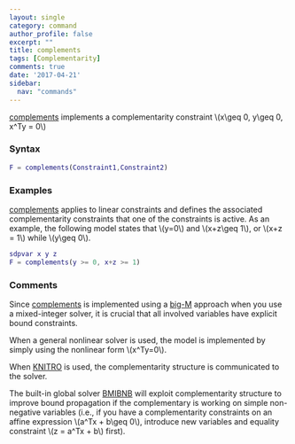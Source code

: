 ```yaml
---
layout: single
category: command
author_profile: false
excerpt: ""
title: complements
tags: [Complementarity]
comments: true
date: '2017-04-21'
sidebar:
  nav: "commands"
---
```


[complements](/command/complements) implements a complementarity constraint \\(x\geq 0, y\geq 0, x^Ty = 0\\)

### Syntax

````matlab
F = complements(Constraint1,Constraint2)
````

### Examples

[complements](/command/complements) applies to linear constraints and defines the associated complementarity constraints that one of the constraints is active. As an example, the following model states that \\(y=0\\) and \\(x+z\geq 1\\), or \\(x+z = 1\\) while \\(y\geq 0\\).
````matlab
sdpvar x y z
F = complements(y >= 0, x+z >= 1)
````


### Comments
Since [complements](/command/complements) is implemented using a [big-M](/tutorial/bigmandconvexhulls) approach when you use a mixed-integer solver, it is crucial that all involved variables have explicit bound constraints.

When a general nonlinear solver is used, the model is implemented by simply using the nonlinear form \\(x^Ty=0\\).

When [KNITRO](/solvers/knitro) is used, the complementarity structure is communicated to the solver.

The built-in global solver [BMIBNB](/solvers/bmibnb) will exploit complementarity structure to improve bound propagation if the complementary is working on simple non-negative variables (i.e., if you have a complementarity constraints on an affine expression  \\(a^Tx + b\geq 0\\), introduce new variables and equality constraint \\(z = a^Tx + b\\) first).
